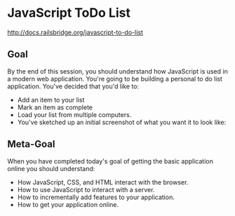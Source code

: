 # JavaScript ToDo List
http://docs.railsbridge.org/javascript-to-do-list

Goal
---


By the end of this session, you should understand how JavaScript is used in a modern web application.
You're going to be building a personal to do list application. You've decided that you'd like to:


* Add an item to your list
* Mark an item as complete
* Load your list from multiple computers.
* You've sketched up an initial screenshot of what you want it to look like:

Meta-Goal
---

When you have completed today's goal of getting the basic application online you should understand:

* How JavaScript, CSS, and HTML interact with the browser.
* How to use JavaScript to interact with a server.
* How to incrementally add features to your application.
* How to get your application online.
